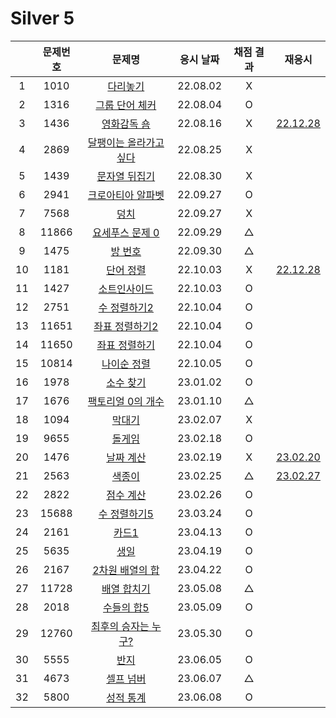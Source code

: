 # Silver 5

|     | 문제번호 |               문제명                | 응시 날짜 | 채점 결과 |            재응시            |
| :-: | :------: | :---------------------------------: | :-------: | :-------: | :--------------------------: |
|  1  |   1010   |        [다리놓기](./1010.js)        | 22.08.02  |     X     |
|  2  |   1316   |     [그룹 단어 체커](./1316.js)     | 22.08.04  |     O     |
|  3  |   1436   |      [영화감독 숌](./1436.js)       | 22.08.16  |     X     | [22.12.28](./replay/1436.js) |
|  4  |   2869   | [달팽이는 올라가고 싶다](./2869.js) | 22.08.25  |     X     |
|  5  |   1439   |     [문자열 뒤집기](./1439.js)      | 22.08.30  |     X     |
|  6  |   2941   |   [크로아티아 알파벳](./2941.js)    | 22.09.27  |     O     |
|  7  |   7568   |          [덩치](./7568.js)          | 22.09.27  |     X     |
|  8  |  11866   |    [요세푸스 문제 0](./11866.js)    | 22.09.29  |     △     |
|  9  |   1475   |        [방 번호](./1475.js)         | 22.09.30  |     △     |
| 10  |   1181   |       [단어 정렬](./1181.js)        | 22.10.03  |     X     | [22.12.28](./replay/1181.js) |
| 11  |   1427   |      [소트인사이드](./1427.js)      | 22.10.03  |     O     |
| 12  |   2751   |      [수 정렬하기2](./2751.js)      | 22.10.04  |     O     |
| 13  |  11651   |    [좌표 정렬하기2](./11651.js)     | 22.10.04  |     O     |
| 14  |  11650   |     [좌표 정렬하기](./11650.js)     | 22.10.04  |     O     |
| 15  |  10814   |      [나이순 정렬](./10814.js)      | 22.10.05  |     O     |
| 16  |   1978   |       [소수 찾기](./1978.js)        | 23.01.02  |     O     |
| 17  |   1676   |   [팩토리얼 0의 개수](./1676.js)    | 23.01.10  |     △     |
| 18  |   1094   |         [막대기](./1094.js)         | 23.02.07  |     X     |
| 19  |   9655   |         [돌게임](./9655.js)         | 23.02.18  |     O     |
| 20  |   1476   |       [날짜 계산](./1476.js)        | 23.02.19  |     X     |   [23.02.20](./py/1476.py)   |
| 21  |   2563   |         [색종이](./2563.js)         | 23.02.25  |     △     | [23.02.27](./replay/2563.js) |
| 22  |   2822   |       [점수 계산](./2822.js)        | 23.02.26  |     O     |
| 23  |  15688   |     [수 정렬하기5](./15688.js)      | 23.03.24  |     O     |
| 24  |   2161   |         [카드1](./2161.js)          | 23.04.13  |     O     |
| 25  |   5635   |          [생일](./5635.js)          | 23.04.19  |     O     |
| 26  |   2167   |    [2차원 배열의 합](./2167.js)     | 23.04.22  |     O     |
| 27  |  11728   |      [배열 합치기](./11728.js)      | 23.05.08  |     △     |
| 28  |   2018   |       [수들의 합5](./2018.js)       | 23.05.09  |     O     |
| 29  |  12760   |  [최후의 승자는 누구?](./12760.js)  | 23.05.30  |     O     |
| 30  |   5555   |          [반지](./5555.js)          | 23.06.05  |     O     |
| 31  |   4673   |       [셀프 넘버](./4673.js)        | 23.06.07  |     △     |
| 32  |   5800   |       [성적 통계](./5800.js)        | 23.06.08  |     O     |
